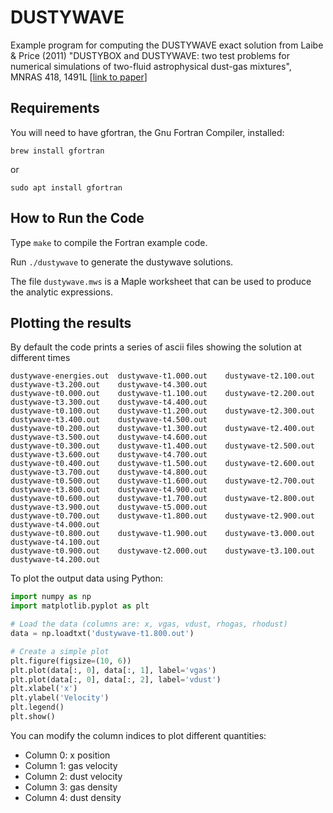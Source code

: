 # DUSTYWAVE

Example program for computing the DUSTYWAVE exact solution from Laibe & Price (2011) "DUSTYBOX and DUSTYWAVE: two test problems for numerical simulations of two-fluid astrophysical dust-gas mixtures", MNRAS 418, 1491L [[link to paper](http://adsabs.harvard.edu/abs/2011MNRAS.418.1491L)]

## Requirements
You will need to have gfortran, the Gnu Fortran Compiler, installed:
```
brew install gfortran
```
or
```
sudo apt install gfortran
```

## How to Run the Code

Type `make` to compile the Fortran example code.

Run `./dustywave` to generate the dustywave solutions.

The file `dustywave.mws` is a Maple worksheet that can be used to
produce the analytic expressions.

## Plotting the results

By default the code prints a series of ascii files showing the solution at different times
```
dustywave-energies.out	dustywave-t1.000.out	dustywave-t2.100.out	dustywave-t3.200.out	dustywave-t4.300.out
dustywave-t0.000.out	dustywave-t1.100.out	dustywave-t2.200.out	dustywave-t3.300.out	dustywave-t4.400.out
dustywave-t0.100.out	dustywave-t1.200.out	dustywave-t2.300.out	dustywave-t3.400.out	dustywave-t4.500.out
dustywave-t0.200.out	dustywave-t1.300.out	dustywave-t2.400.out	dustywave-t3.500.out	dustywave-t4.600.out
dustywave-t0.300.out	dustywave-t1.400.out	dustywave-t2.500.out	dustywave-t3.600.out	dustywave-t4.700.out
dustywave-t0.400.out	dustywave-t1.500.out	dustywave-t2.600.out	dustywave-t3.700.out	dustywave-t4.800.out
dustywave-t0.500.out	dustywave-t1.600.out	dustywave-t2.700.out	dustywave-t3.800.out	dustywave-t4.900.out
dustywave-t0.600.out	dustywave-t1.700.out	dustywave-t2.800.out	dustywave-t3.900.out	dustywave-t5.000.out
dustywave-t0.700.out	dustywave-t1.800.out	dustywave-t2.900.out	dustywave-t4.000.out
dustywave-t0.800.out	dustywave-t1.900.out	dustywave-t3.000.out	dustywave-t4.100.out
dustywave-t0.900.out	dustywave-t2.000.out	dustywave-t3.100.out	dustywave-t4.200.out
```
To plot the output data using Python:

```python
import numpy as np
import matplotlib.pyplot as plt

# Load the data (columns are: x, vgas, vdust, rhogas, rhodust)
data = np.loadtxt('dustywave-t1.800.out')

# Create a simple plot
plt.figure(figsize=(10, 6))
plt.plot(data[:, 0], data[:, 1], label='vgas')
plt.plot(data[:, 0], data[:, 2], label='vdust')
plt.xlabel('x')
plt.ylabel('Velocity')
plt.legend()
plt.show()
```

You can modify the column indices to plot different quantities:
- Column 0: x position
- Column 1: gas velocity
- Column 2: dust velocity
- Column 3: gas density
- Column 4: dust density


